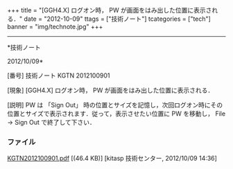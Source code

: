 ﻿+++
title = "[GGH4.X] ログオン時， PW が画面をはみ出した位置に表示される．"
date = "2012-10-09"
ttags = ["技術ノート"]
tcategories = ["tech"]
banner = "img/technote.jpg"
+++

-----------------------------------------------------------------------------------------------------------------------------

*技術ノート

2012/10/09*


[番号]
技術ノート KGTN 2012100901

[現象]
[GGH4.X] ログオン時， PW が画面をはみ出した位置に表示される．

[説明]
PW は 「Sign Out」
時の位置とサイズを記憶し，次回ログオン時にその位置とサイズで表示されます．従って，表示させたい位置に
PW を移動し， File → Sign Out で終了して下さい．


### ファイル

 
 


[KGTN2012100901.pdf](http://techreport.kitasp.net/attachments/download/1022/KGTN2012100901.pdf)
 [(46.4 KB)] [kitasp 技術センター, 2012/10/09
14:36]


 


 

